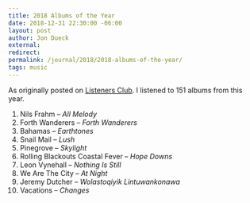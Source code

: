 ```yaml
---
title: 2018 Albums of the Year
date: 2018-12-31 22:30:00 -06:00
layout: post
author: Jon Dueck
external: 
redirect: 
permalink: /journal/2018/2018-albums-of-the-year/
tags: music
---
```


As originally posted on [Listeners Club](https://listenersclub.ca/). I listened to 151 albums from this year.

1. Nils Frahm – *All Melody*
2. Forth Wanderers – *Forth Wanderers*
3. Bahamas – *Earthtones*
4. Snail Mail – *Lush*
5. Pinegrove – *Skylight*
6. Rolling Blackouts Coastal Fever – *Hope Downs*
7. Leon Vynehall – *Nothing Is Still*
8. We Are The City – *At Night*
9. Jeremy Dutcher – *Wolastoqiyik Lintuwankonawa*
10. Vacations – *Changes*
